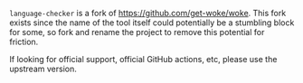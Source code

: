 `language-checker` is a fork of https://github.com/get-woke/woke. This fork
exists since the name of the tool itself could potentially be a stumbling block
for some, so fork and rename the project to remove this potential for friction.

If looking for official support, official GitHub actions, etc, please use the
upstream version.
